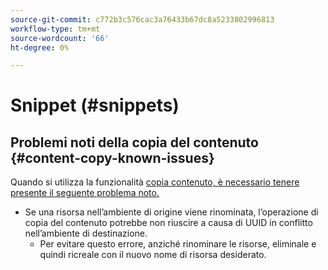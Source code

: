 ```yaml
---
source-git-commit: c772b3c576cac3a76433b67dc8a5233802996813
workflow-type: tm+mt
source-wordcount: '66'
ht-degree: 0%

---
```

# Snippet (#snippets)

## Problemi noti della copia del contenuto {#content-copy-known-issues}

Quando si utilizza la funzionalità [copia contenuto, è necessario tenere presente il seguente problema noto.](/help/using/content-copy.md)

* Se una risorsa nell’ambiente di origine viene rinominata, l’operazione di copia del contenuto potrebbe non riuscire a causa di UUID in conflitto nell’ambiente di destinazione.
   * Per evitare questo errore, anziché rinominare le risorse, eliminale e quindi ricreale con il nuovo nome di risorsa desiderato.
